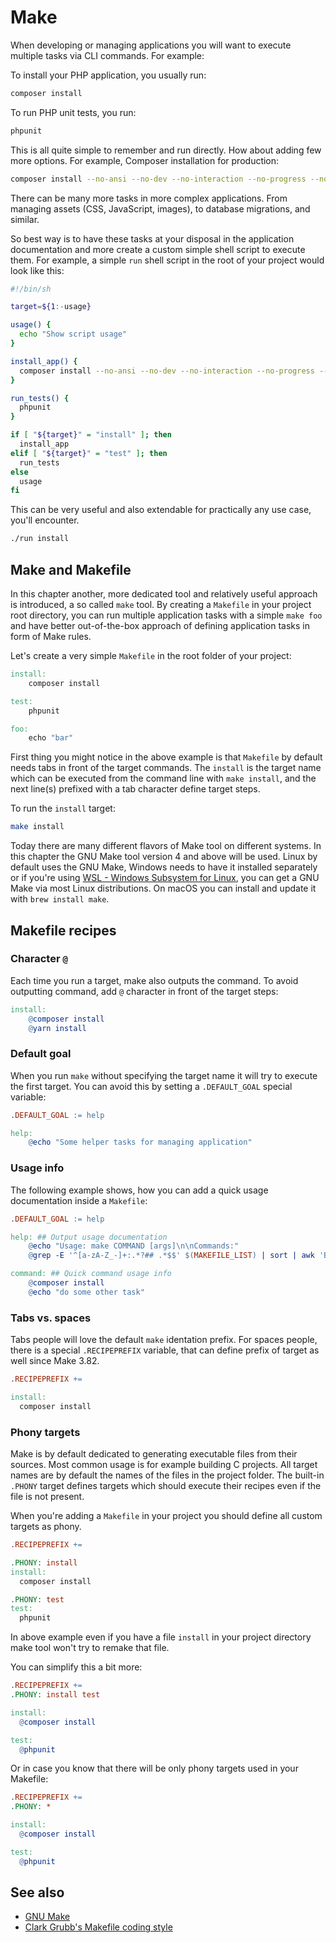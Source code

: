 # Make

When developing or managing applications you will want to execute multiple tasks
via CLI commands. For example:

To install your PHP application, you usually run:

```bash
composer install
```

To run PHP unit tests, you run:

```bash
phpunit
```

This is all quite simple to remember and run directly. How about adding few more
options. For example, Composer installation for production:

```bash
composer install --no-ansi --no-dev --no-interaction --no-progress --no-scripts --optimize-autoloader --prefer-dist
```

There can be many more tasks in more complex applications. From managing assets
(CSS, JavaScript, images), to database migrations, and similar.

So best way is to have these tasks at your disposal in the application
documentation and more create a custom simple shell script to execute them.
For example, a simple `run` shell script in the root of your project would look
like this:

```bash
#!/bin/sh

target=${1:-usage}

usage() {
  echo "Show script usage"
}

install_app() {
  composer install --no-ansi --no-dev --no-interaction --no-progress --no-scripts --optimize-autoloader --prefer-dist
}

run_tests() {
  phpunit
}

if [ "${target}" = "install" ]; then
  install_app
elif [ "${target}" = "test" ]; then
  run_tests
else
  usage
fi
```

This can be very useful and also extendable for practically any use case, you'll
encounter.

```bash
./run install
```

## Make and Makefile

In this chapter another, more dedicated tool and relatively useful approach is
introduced, a so called `make` tool. By creating a `Makefile` in your project
root directory, you can run multiple application tasks with a simple `make foo`
and have better out-of-the-box approach of defining application tasks in form of
Make rules.

Let's create a very simple `Makefile` in the root folder of your project:

```Makefile
install:
	composer install

test:
	phpunit

foo:
	echo "bar"
```

First thing you might notice in the above example is that `Makefile` by default
needs tabs in front of the target commands. The `install` is the target name which
can be executed from the command line with `make install`, and the next line(s)
prefixed with a tab character define target steps.

To run the `install` target:

```bash
make install
```

Today there are many different flavors of Make tool on different systems. In this
chapter the GNU Make tool version 4 and above will be used. Linux by default uses
the GNU Make, Windows needs to have it installed separately or if you're using
[WSL - Windows Subsystem for Linux](https://docs.microsoft.com/en-us/windows/wsl/about),
you can get a GNU Make via most Linux distributions. On macOS you can install and
update it with `brew install make`.

## Makefile recipes

### Character `@`

Each time you run a target, make also outputs the command. To avoid outputting
command, add `@` character in front of the target steps:

```Makefile
install:
	@composer install
	@yarn install
```

### Default goal

When you run `make` without specifying the target name it will try to execute
the first target. You can avoid this by setting a `.DEFAULT_GOAL` special variable:

```Makefile
.DEFAULT_GOAL := help

help:
	@echo "Some helper tasks for managing application"
```

### Usage info

The following example shows, how you can add a quick usage documentation inside
a `Makefile`:

```Makefile
.DEFAULT_GOAL := help

help: ## Output usage documentation
	@echo "Usage: make COMMAND [args]\n\nCommands:"
	@grep -E '^[a-zA-Z_-]+:.*?## .*$$' $(MAKEFILE_LIST) | sort | awk 'BEGIN {FS = ":.*?## "}; {printf "\033[36m%-20s\033[0m %s\n", $$1, $$2}'

command: ## Quick command usage info
	@composer install
	@echo "do some other task"
```

### Tabs vs. spaces

Tabs people will love the default `make` identation prefix. For spaces people,
there is a special `.RECIPEPREFIX` variable, that can define prefix of target as
well since Make 3.82.

```Makefile
.RECIPEPREFIX +=

install:
  composer install
```

### Phony targets

Make is by default dedicated to generating executable files from their sources.
Most common usage is for example building C projects. All target names are by
default the names of the files in the project folder. The built-in `.PHONY` target
defines targets which should execute their recipes even if the file is not present.

When you're adding a `Makefile` in your project you should define all custom
targets as phony.

```Makefile
.RECIPEPREFIX +=

.PHONY: install
install:
  composer install

.PHONY: test
test:
  phpunit
```

In above example even if you have a file `install` in your project directory make
tool won't try to remake that file.

You can simplify this a bit more:

```Makefile
.RECIPEPREFIX +=
.PHONY: install test

install:
  @composer install

test:
  @phpunit
```

Or in case you know that there will be only phony targets used in your Makefile:

```Makefile
.RECIPEPREFIX +=
.PHONY: *

install:
  @composer install

test:
  @phpunit
```

## See also

* [GNU Make](https://www.gnu.org/software/make/)
* [Clark Grubb's Makefile coding style](http://clarkgrubb.com/makefile-style-guide)
